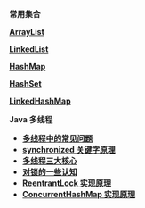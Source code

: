 <b>常用集合</b>

<a href="https://github.com/JacksonHuang2019/MyNote/blob/master/ArrayList.md"><b>ArrayList</b></a>

<a href="https://github.com/JacksonHuang2019/MyNote/blob/master/LinkedList%20.md"><b>LinkedList</b></a>


<a href="https://github.com/JacksonHuang2019/MyNote/blob/master/ArrayList.md"><b>HashMap</b></a>

<a href="https://github.com/JacksonHuang2019/MyNote/blob/master/ArrayList.md"><b>HashSet</b></a>

<a href="https://github.com/JacksonHuang2019/MyNote/blob/master/ArrayList.md"><b>LinkedHashMap</b></a>

<b>Java 多线程</b>

* <a href="https://github.com/JacksonHuang2019/MyNote/blob/master/Java%E5%9F%BA%E7%A1%80/%E5%A4%9A%E7%BA%BF%E7%A8%8B%E4%B8%AD%E7%9A%84%E5%B8%B8%E8%A7%81%E9%97%AE%E9%A2%98.md"><b>多线程中的常见问题</b></a>
* <a href="https://github.com/JacksonHuang2019/MyNote/blob/master/Java%E5%9F%BA%E7%A1%80/synchronized%20%E5%85%B3%E9%94%AE%E5%AD%97%E5%8E%9F%E7%90%86.md"><b>synchronized 关键字原理</b></a>
* <a href="https://github.com/JacksonHuang2019/MyNote/blob/master/Java%E5%9F%BA%E7%A1%80/Java%20%E5%A4%9A%E7%BA%BF%E7%A8%8B%E4%B8%89%E5%A4%A7%E6%A0%B8%E5%BF%83.md"><b>多线程三大核心</b></a>
* <a href="https://github.com/JacksonHuang2019/MyNote/blob/master/Java%E5%9F%BA%E7%A1%80/%E5%AF%B9%E9%94%81%E7%9A%84%E4%B8%80%E4%BA%9B%E8%AE%A4%E7%9F%A5.md"><b>对锁的一些认知</b></a>
* <a href="https://github.com/JacksonHuang2019/MyNote/blob/master/Java%E5%9F%BA%E7%A1%80/ReentrantLock%20%E5%AE%9E%E7%8E%B0%E5%8E%9F%E7%90%86.md"><b>ReentrantLock 实现原理</b></a>
* <a href="https://github.com/JacksonHuang2019/MyNote/blob/master/Java%E5%9F%BA%E7%A1%80/ReentrantLock%20%E5%AE%9E%E7%8E%B0%E5%8E%9F%E7%90%86.md"><b>ConcurrentHashMap 实现原理</b></a>
